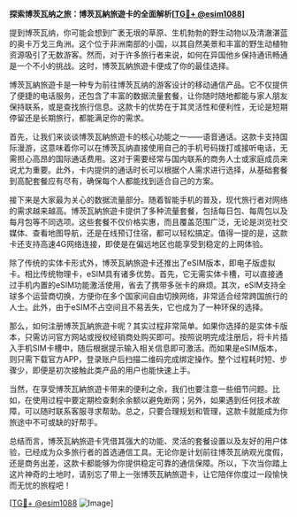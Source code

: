 **探索博茨瓦纳之旅：博茨瓦納旅遊卡的全面解析[[TG💪+ @esim1088](https://t.me/s/esim1088)]**

提到博茨瓦纳，你可能会想到广袤无垠的草原、生机勃勃的野生动物以及清澈湛蓝的奥卡万戈三角洲。这个位于非洲南部的小国，以其自然美景和丰富的野生动植物资源吸引了无数游客。然而，对于许多旅行者来说，如何在异国他乡保持通讯畅通是一个不小的挑战。这时，博茨瓦納旅遊卡便成了你的最佳选择。

博茨瓦納旅遊卡是一种专为前往博茨瓦纳的游客设计的移动通信产品。它不仅提供了便捷的电话服务，还包含了丰富的数据流量套餐，让你随时随地都能与家人朋友保持联系，或是查找旅行信息。这款卡的优势在于其灵活性和便利性，无论是短期停留还是长期旅行，都能满足你的需求。

首先，让我们来谈谈博茨瓦納旅遊卡的核心功能之一——语音通话。这款卡支持国际漫游，这意味着你可以在博茨瓦纳直接使用自己的手机号码拨打或接听电话，无需担心高昂的国际通话费用。这对于需要经常与国内联系的商务人士或家庭成员来说尤为重要。此外，卡内提供的通话时长可以根据个人需求进行选择，从基础套餐到高配套餐应有尽有，确保每个人都能找到适合自己的方案。

接下来是大家最为关心的数据流量部分。随着智能手机的普及，现代旅行者对网络的需求越来越高。博茨瓦納旅遊卡提供了多种流量套餐，包括每日包、每周包以及每月包等不同选项。这些套餐不仅价格实惠，而且覆盖范围广泛，无论是浏览社交媒体、查看地图导航，还是在线预订住宿，都可以轻松搞定。值得一提的是，这款卡还支持高速4G网络连接，即使是在偏远地区也能享受到稳定的上网体验。

除了传统的实体卡形式外，博茨瓦納旅遊卡还推出了eSIM版本，即电子版虚拟卡。相比传统物理卡，eSIM具有诸多优势。首先，它无需实体卡槽，可以直接通过手机内置的eSIM功能激活使用，省去了携带多张卡的麻烦。其次，eSIM支持全球多个运营商切换，方便你在多个国家间自由切换网络，非常适合经常跨国旅行的人士。此外，由于eSIM不占空间且不易丢失，它也成为了一种环保的选择。

那么，如何注册博茨瓦納旅遊卡呢？其实过程非常简单。如果你选择的是实体卡版本，只需访问官方网站或授权经销商处购买即可。按照说明完成注册后，将卡片插入手机SIM卡槽中，随后根据提示输入相关信息即可激活。而如果是eSIM版本，则只需下载官方APP，登录账户后扫描二维码完成绑定操作。整个过程耗时短、步骤少，即便是初次接触此类产品的用户也能快速上手。

当然，在享受博茨瓦納旅遊卡带来的便利之余，我们也要注意一些细节问题。比如，在使用过程中要定期检查剩余余额以避免断网；另外，如果遇到任何技术故障，可以随时联系客服寻求帮助。总之，只要合理规划和管理，这款卡就能成为你旅途中不可或缺的好帮手。

总结而言，博茨瓦納旅遊卡凭借其强大的功能、灵活的套餐设置以及友好的用户体验，已经成为众多旅行者的首选通信工具。无论你是计划前往博茨瓦纳观光度假，还是商务出差，这款卡都能够为你提供稳定可靠的通信保障。所以，下次当你踏上这片神奇的土地时，请别忘了带上一张博茨瓦納旅遊卡，让它陪伴你度过一段愉快而无忧的旅程吧！

[[TG💪+ @esim1088](https://t.me/s/esim1088) ![Image](https://i.postimg.cc/4NQfJmqS/Snipaste-2025-05-13-00-14-12.png)]